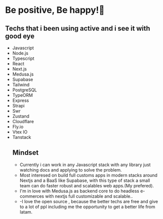 
<h1 align="start">Be positive, Be happy!🌱</h1>

<h2>Techs that i been using active and i see it with good eye </h2>
<ul >
<li>Javascript</li>
<li>Node.js</li>
<li>Typescript</li>
<li>React</li>
<li>Next.js</li>
<li>Medusa.js</li>
<li>Supabase</li>
<li>Tailwind</li>
<li>PostgreSQL</li>
<li>TypeORM</li>
<li>Express</li>
<li>Strapi</li>
<li>Swr</li>
<li>Zustand</li>
<li>Cloudflare</li>
<li>Fly.io</li>
<li>Vtex IO</li>
<li>Tanstack</li>

<h2>Mindset</h2>

<ul>
  <li>Currently i can work in any Javascript stack with any library just watching docs and applying to solve the problem.</li>
  <li>Most interesed on build full customs apps in modern stacks around Nextjs and a BaaS like Supabase, with this type of stack a small team can do faster robust and scalables web apps.(My prefered).
 </li>
  <li> I'm in love with Medusa.js as backend core to do headless e-commerces with nextjs full customizable and scalable..</li>
  <li>-I love the open source , because the better techs are free and give to a lot of ppl including me the opportunity to get a better life from latam.
</li>
</p>

</ul>
